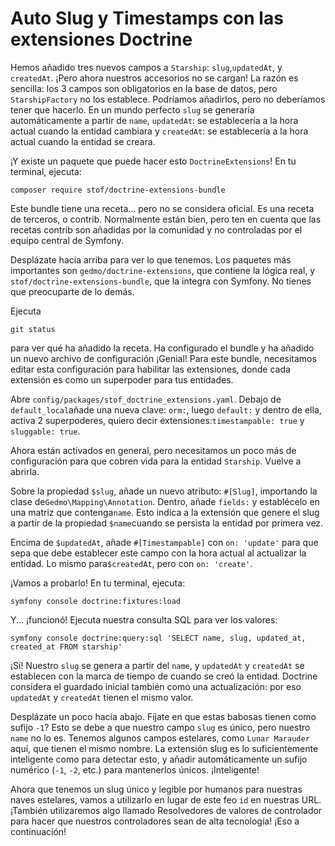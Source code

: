 # Auto Slug y Timestamps con las extensiones Doctrine

Hemos añadido tres nuevos campos a `Starship`: `slug`,`updatedAt`, y `createdAt`. ¡Pero ahora nuestros accesorios no se cargan! La razón es sencilla: los 3 campos son obligatorios en la base de datos, pero `StarshipFactory` no los establece. Podríamos añadirlos, pero no deberíamos tener que hacerlo. En un mundo perfecto `slug` se generaría automáticamente a partir de `name`, `updatedAt`: se establecería a la hora actual cuando la entidad cambiara y `createdAt`: se establecería a la hora actual cuando la entidad se creara.

¡Y existe un paquete que puede hacer esto `DoctrineExtensions`! En tu terminal, ejecuta:

```terminal
composer require stof/doctrine-extensions-bundle
```

Este bundle tiene una receta... pero no se considera oficial. Es una receta de terceros, o contrib. Normalmente están bien, pero ten en cuenta que las recetas contrib son añadidas por la comunidad y no controladas por el equipo central de Symfony.

Desplázate hacia arriba para ver lo que tenemos. Los paquetes más importantes son `gedmo/doctrine-extensions`, que contiene la lógica real, y `stof/doctrine-extensions-bundle`, que la integra con Symfony. No tienes que preocuparte de lo demás.

Ejecuta

```terminal
git status
```

para ver qué ha añadido la receta. Ha configurado el bundle y ha añadido un nuevo archivo de configuración ¡Genial! Para este bundle, necesitamos editar esta configuración para habilitar las extensiones, donde cada extensión es como un superpoder para tus entidades.

Abre `config/packages/stof_doctrine_extensions.yaml`. Debajo de `default_local`añade una nueva clave: `orm:`, luego `default:` y dentro de ella, activa 2 superpoderes, quiero decir extensiones:`timestampable: true` y `sluggable: true`.

Ahora están activados en general, pero necesitamos un poco más de configuración para que cobren vida para la entidad `Starship`. Vuelve a abrirla.

Sobre la propiedad `$slug`, añade un nuevo atributo: `#[Slug]`, importando la clase de`Gedmo\Mapping\Annotation`. Dentro, añade `fields:` y establécelo en una matriz que contenga`name`. Esto indica a la extensión que genere el slug a partir de la propiedad `$name`cuando se persista la entidad por primera vez.

Encima de `$updatedAt`, añade `#[Timestampable]` con `on: 'update'` para que sepa que debe establecer este campo con la hora actual al actualizar la entidad. Lo mismo para`$createdAt`, pero con `on: 'create'`.

¡Vamos a probarlo! En tu terminal, ejecuta:

```terminal
symfony console doctrine:fixtures:load
```

Y... ¡funcionó! Ejecuta nuestra consulta SQL para ver los valores:

```terminal-silent
symfony console doctrine:query:sql 'SELECT name, slug, updated_at, created_at FROM starship'
```

¡Sí! Nuestro `slug` se genera a partir del `name`, y `updatedAt` y `createdAt` se establecen con la marca de tiempo de cuando se creó la entidad. Doctrine considera el guardado inicial también como una actualización: por eso `updatedAt` y `createdAt` tienen el mismo valor.

Desplázate un poco hacia abajo. Fíjate en que estas babosas tienen como sufijo `-1`? Esto se debe a que nuestro campo `slug` es único, pero nuestro `name` no lo es. Tenemos algunos campos estelares, como `Lunar Marauder` aquí, que tienen el mismo nombre. La extensión slug es lo suficientemente inteligente como para detectar esto, y añadir automáticamente un sufijo numérico (`-1`, `-2`, etc.) para mantenerlos únicos. ¡Inteligente!

Ahora que tenemos un slug único y legible por humanos para nuestras naves estelares, vamos a utilizarlo en lugar de este feo `id` en nuestras URL. ¡También utilizaremos algo llamado Resolvedores de valores de controlador para hacer que nuestros controladores sean de alta tecnología! ¡Eso a continuación! 
